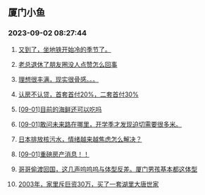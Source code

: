 ## 厦门小鱼 
### 2023-09-02 08:27:44

1. [又到了，坐地铁开始冷的季节了。](http://bbs.xmfish.com/read-htm-tid-18064141.html)

2. [老总退休了朋友圈没人点赞怎么回事](http://bbs.xmfish.com/read-htm-tid-18064212.html)

3. [理想很丰满，现实很骨感。。。](http://bbs.xmfish.com/read-htm-tid-18064189.html)

4. [认房不认贷，首套首付20%，二套首付30%](http://bbs.xmfish.com/read-htm-tid-18064336.html)

5. [[09-01]目前的海鲜还可以吃吗](http://bbs.xmfish.com/read-htm-tid-18064144.html)

6. [[09-01]敢问未来路在哪里，开学季才发现迫切需要很多米。](http://bbs.xmfish.com/read-htm-tid-18064339.html)

7. [日本排放核污水，情绪越来越焦虑怎么解决？](http://bbs.xmfish.com/read-htm-tid-18064307.html)

8. [[09-01]重磅房产消息！！](http://bbs.xmfish.com/read-htm-tid-18064168.html)

9. [哥哥偷渡回国，这几声呜呜呜与体型反差。厦门男孩基本都这体型](http://bbs.xmfish.com/read-htm-tid-18064154.html)

10. [2003年，家里斥巨资30万，买了一套湖里大唐世家](http://bbs.xmfish.com/read-htm-tid-18064548.html)

